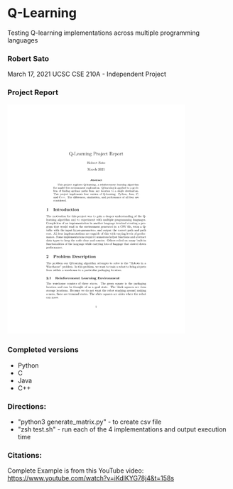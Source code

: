 # Q-Learning
Testing Q-learning implementations across multiple programming languages

### Robert Sato
March 17, 2021
UCSC
CSE 210A - Independent Project

### Project Report
<p align="left">
  <img src="https://github.com/RobSeSa/Q-Learning/blob/main/Q_Learning_Project_Report.pdf" width="400" title="Layout">
</p>

### Completed versions
- Python
- C
- Java
- C++

### Directions:
- "python3 generate_matrix.py" - to create csv file
- "zsh test.sh" - run each of the 4 implementations and output execution time

### Citations:
Complete Example is from this YouTube video:
https://www.youtube.com/watch?v=iKdlKYG78j4&t=158s
